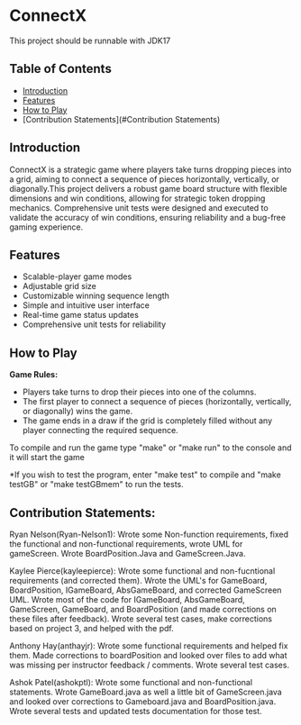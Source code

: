 # ConnectX
This project should be runnable with JDK17

## Table of Contents
- [Introduction](#introduction)
- [Features](#features)
- [How to Play](#how-to-play)
- [Contribution Statements](#Contribution Statements)

## Introduction
ConnectX is a strategic game where players take turns dropping pieces into a grid, aiming to connect a sequence of pieces horizontally, vertically, or diagonally.This project delivers a robust game board structure with flexible dimensions and win conditions, allowing for strategic token dropping mechanics. Comprehensive unit tests were designed and executed to validate the accuracy of win conditions, ensuring reliability and a bug-free gaming experience.

## Features
- Scalable-player game modes
- Adjustable grid size
- Customizable winning sequence length
- Simple and intuitive user interface
- Real-time game status updates
- Comprehensive unit tests for reliability

## How to Play
 **Game Rules:**
   - Players take turns to drop their pieces into one of the columns.
   - The first player to connect a sequence of pieces (horizontally, vertically, or diagonally) wins the game.
   - The game ends in a draw if the grid is completely filled without any player connecting the required sequence.

To compile and run the game type "make" or  "make run" to the console and it will start the game

*If you wish to test the program, enter "make test" to compile and "make testGB" or "make testGBmem" to run the tests.

## Contribution Statements:
Ryan Nelson(Ryan-Nelson1): Wrote some Non-function requirements, fixed the functional and non-functional requirements, wrote UML for gameScreen. Wrote BoardPosition.Java and GameScreen.Java.

Kaylee Pierce(kayleepierce): Wrote some functional and non-fucntional requirements (and corrected them). Wrote the UML's for GameBoard, BoardPosition, IGameBoard, AbsGameBoard, and corrected GameScreen UML. Wrote most of the code for IGameBoard, AbsGameBoard, GameScreen, GameBoard, and BoardPosition (and made corrections on these files after feedback). Wrote several test cases, make corrections based on project 3, and helped with the pdf.

Anthony Hay(anthayjr): Wrote some functional requirements and helped fix them. Made corrections to boardPosition and looked over files to add what was missing per instructor feedback / comments. Wrote several test cases.

Ashok Patel(ashokptl): Wrote some functional and non-functional statements. Wrote GameBoard.java as well a little bit of GameScreen.java and looked over corrections to Gameboard.java and BoardPosition.java. Wrote several tests and updated tests documentation for those test.
